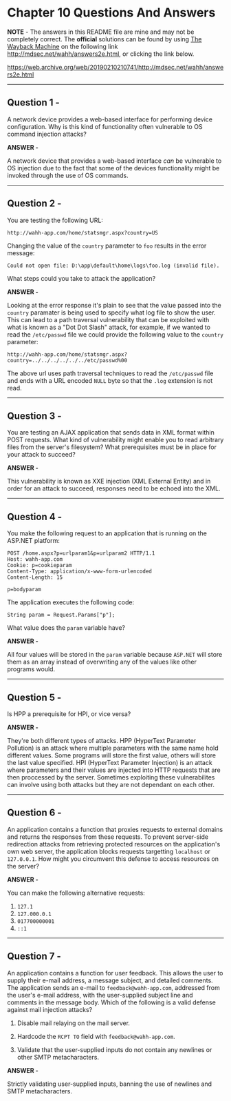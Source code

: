 # Chapter 10 Questions And Answers

**NOTE** - The answers in this README file are mine and may not be completely correct. The **official** solutions can be found by using [The Wayback Machine](https://web.archive.org/ "The WayBack Machine Website") on the following link http://mdsec.net/wahh/answers2e.html, or clicking the link below.

https://web.archive.org/web/20190210210741/http://mdsec.net/wahh/answers2e.html

---

## Question 1 -

A network device provides a web-based interface for performing device configuration. Why is this kind of functionality often vulnerable to OS command injection attacks?

**ANSWER -**

A network device that provides a web-based interface *can* be vulnerable to OS injection due to the fact that some of the devices functionality might be invoked through the use of OS commands.

---

## Question 2 -

You are testing the following URL:

```http://wahh-app.com/home/statsmgr.aspx?country=US```

Changing the value of the ```country``` parameter to ```foo``` results in the error message:

```Could not open file: D:\app\default\home\logs\foo.log (invalid file).```

What steps could you take to attack the application?

**ANSWER -**

Looking at the error response it's plain to see that the value passed into the ```country``` paramater is being used to specify what log file to show the user. This can lead to a path traversal vulnerability that can be exploited with what is known as a "Dot Dot Slash" attack, for example, if we wanted to read the ```/etc/passwd``` file we could provide the following value to the ```country``` parameter:

```http://wahh-app.com/home/statsmgr.aspx?country=../../../../../../etc/passwd%00```

The above url uses path traversal techniques to read the ```/etc/passwd``` file and ends with a URL encoded ```NULL``` byte so that the ```.log``` extension is not read.

---

## Question 3 -

You are testing an AJAX application that sends data in XML format within POST requests. What kind of vulnerability might enable you to read arbitrary files from the server's filesystem? What prerequisites must be in place for your attack to succeed?

**ANSWER -**

This vulnerability is known as XXE injection (XML External Entity) and in order for an attack to succeed, responses need to be echoed into the XML.

---

## Question 4 -

You make the following request to an application that is running on the ASP.NET platform:

```http
POST /home.aspx?p=urlparam1&p=urlparam2 HTTP/1.1
Host: wahh-app.com
Cookie: p=cookieparam
Content-Type: application/x-www-form-urlencoded
Content-Length: 15

p=bodyparam
```

The application executes the following code:

```String param = Request.Params["p"];```

What value does the ```param``` variable have?

**ANSWER -**

All four values will be stored in the ```param``` variable because ```ASP.NET``` will store them as an array instead of overwriting any of the values like other programs would.

---

## Question 5 -

Is HPP a prerequisite for HPI, or vice versa?

**ANSWER -**

They're both different types of attacks. HPP (HyperText Parameter Pollution) is an attack where multiple parameters with the same name hold different values. Some programs will store the first value, others will store the last value specified. HPI (HyperText Parameter Injection) is an attack where parameters and their values are injected into HTTP requests that are then proccessed by the server. Sometimes exploiting these vulnerabilites can involve using both attacks but they are not dependant on each other.

---

## Question 6 -

An application contains a function that proxies requests to external domains and returns the responses from these requests. To prevent server-side redirection attacks from retrieving protected resources on the application's own web server, the application blocks requests targetting ```localhost``` or ```127.0.0.1```. How might you circumvent this defense to access resources on the server?

**ANSWER -**

You can make the following alternative requests:

1. ```127.1```
2. ```127.000.0.1```
3. ```017700000001```
4. ```::1```

---

## Question 7 -

An application contains a function for user feedback. This allows the user to supply their e-mail address, a message subject, and detailed comments. The application sends an e-mail to ```feedback@wahh-app.com```, addressed from the user's e-mail address, with the user-supplied subject line and comments in the message body. Which of the following is a valid defense against mail injection attacks?

1. Disable mail relaying on the mail server.

2. Hardcode the ```RCPT TO``` field with ```feedback@wahh-app.com```.

3. Validate that the user-supplied inputs do not contain any newlines or other SMTP metacharacters.

**ANSWER -**

Strictly validating user-supplied inputs, banning the use of newlines and SMTP metacharacters.
